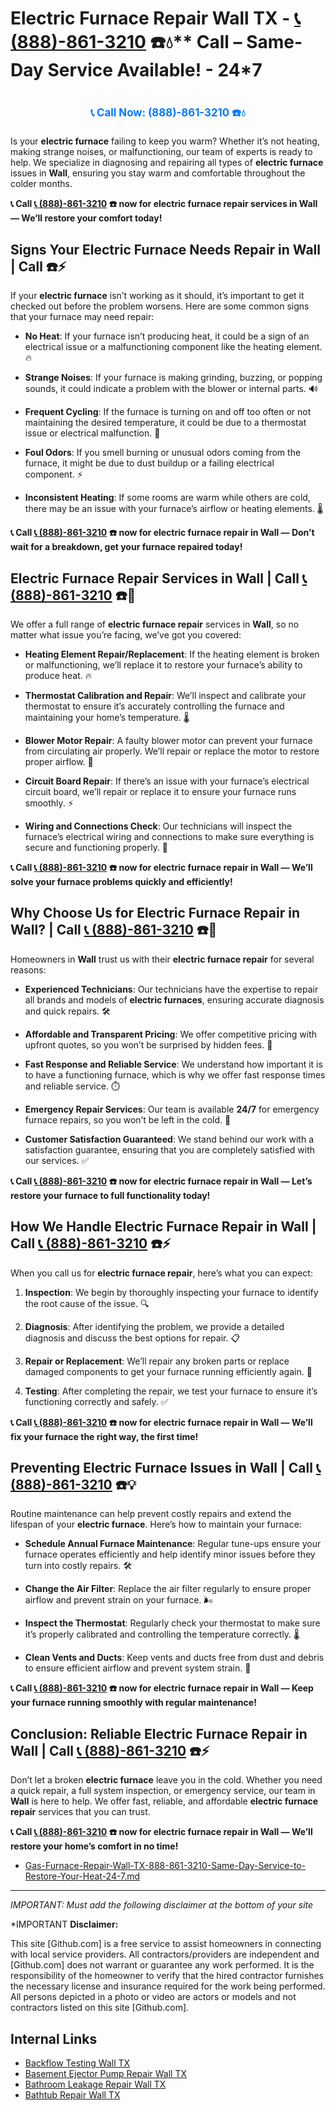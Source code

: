 # Electric Furnace Repair Wall TX - [📞 (888)-861-3210](https://plumbing-texas-3210.netlify.app) ☎️💧** Call – Same-Day Service Available! - 24*7
# 

<p align="center" style="font-size: 1.2em; font-weight: bold; margin: 20px 0;">
  <a href="https://plumbing-texas-3210.netlify.app" target="_blank" style="color: #007BFF; text-decoration: none;">📞 Call Now: (888)-861-3210 ☎️💧</a>
</p>

Is your **electric furnace** failing to keep you warm? Whether it’s not heating, making strange noises, or malfunctioning, our team of experts is ready to help. We specialize in diagnosing and repairing all types of **electric furnace** issues in **Wall**, ensuring you stay warm and comfortable throughout the colder months.

**📞 Call [📞 (888)-861-3210](https://plumbing-texas-3210.netlify.app) ☎️ now for **electric furnace repair** services in Wall — We’ll restore your comfort today!**

## **Signs Your Electric Furnace Needs Repair in Wall | Call  ☎️⚡**

If your **electric furnace** isn’t working as it should, it’s important to get it checked out before the problem worsens. Here are some common signs that your furnace may need repair:

- **No Heat**: If your furnace isn’t producing heat, it could be a sign of an electrical issue or a malfunctioning component like the heating element. 🔥

- **Strange Noises**: If your furnace is making grinding, buzzing, or popping sounds, it could indicate a problem with the blower or internal parts. 🔊

- **Frequent Cycling**: If the furnace is turning on and off too often or not maintaining the desired temperature, it could be due to a thermostat issue or electrical malfunction. 🔄

- **Foul Odors**: If you smell burning or unusual odors coming from the furnace, it might be due to dust buildup or a failing electrical component. ⚡

- **Inconsistent Heating**: If some rooms are warm while others are cold, there may be an issue with your furnace’s airflow or heating elements. 🌡️

**📞 Call [📞 (888)-861-3210](https://plumbing-texas-3210.netlify.app) ☎️ now for **electric furnace repair** in Wall — Don’t wait for a breakdown, get your furnace repaired today!**

## **Electric Furnace Repair Services in Wall | Call [📞 (888)-861-3210](https://plumbing-texas-3210.netlify.app) ☎️🔧**

We offer a full range of **electric furnace repair** services in **Wall**, so no matter what issue you’re facing, we’ve got you covered:

- **Heating Element Repair/Replacement**: If the heating element is broken or malfunctioning, we’ll replace it to restore your furnace’s ability to produce heat. 🔥

- **Thermostat Calibration and Repair**: We’ll inspect and calibrate your thermostat to ensure it’s accurately controlling the furnace and maintaining your home’s temperature. 🌡️

- **Blower Motor Repair**: A faulty blower motor can prevent your furnace from circulating air properly. We’ll repair or replace the motor to restore proper airflow. 💨

- **Circuit Board Repair**: If there’s an issue with your furnace’s electrical circuit board, we’ll repair or replace it to ensure your furnace runs smoothly. ⚡

- **Wiring and Connections Check**: Our technicians will inspect the furnace’s electrical wiring and connections to make sure everything is secure and functioning properly. 🔧

**📞 Call [📞 (888)-861-3210](https://plumbing-texas-3210.netlify.app) ☎️ now for **electric furnace repair** in Wall — We’ll solve your furnace problems quickly and efficiently!**

## **Why Choose Us for Electric Furnace Repair in Wall? | Call [📞 (888)-861-3210](https://plumbing-texas-3210.netlify.app) ☎️🌟**

Homeowners in **Wall** trust us with their **electric furnace repair** for several reasons:

- **Experienced Technicians**: Our technicians have the expertise to repair all brands and models of **electric furnaces**, ensuring accurate diagnosis and quick repairs. 🛠️

- **Affordable and Transparent Pricing**: We offer competitive pricing with upfront quotes, so you won’t be surprised by hidden fees. 💸

- **Fast Response and Reliable Service**: We understand how important it is to have a functioning furnace, which is why we offer fast response times and reliable service. ⏱️

- **Emergency Repair Services**: Our team is available **24/7** for emergency furnace repairs, so you won’t be left in the cold. 🌙

- **Customer Satisfaction Guaranteed**: We stand behind our work with a satisfaction guarantee, ensuring that you are completely satisfied with our services. ✅

**📞 Call [📞 (888)-861-3210](https://plumbing-texas-3210.netlify.app) ☎️ now for **electric furnace repair** in Wall — Let’s restore your furnace to full functionality today!**

## **How We Handle Electric Furnace Repair in Wall | Call [📞 (888)-861-3210](https://plumbing-texas-3210.netlify.app) ☎️⚡**

When you call us for **electric furnace repair**, here’s what you can expect:

1. **Inspection**: We begin by thoroughly inspecting your furnace to identify the root cause of the issue. 🔍

2. **Diagnosis**: After identifying the problem, we provide a detailed diagnosis and discuss the best options for repair. 📋

3. **Repair or Replacement**: We’ll repair any broken parts or replace damaged components to get your furnace running efficiently again. 🔧

4. **Testing**: After completing the repair, we test your furnace to ensure it’s functioning correctly and safely. ✅

**📞 Call [📞 (888)-861-3210](https://plumbing-texas-3210.netlify.app) ☎️ now for **electric furnace repair** in Wall — We’ll fix your furnace the right way, the first time!**

## **Preventing Electric Furnace Issues in Wall | Call [📞 (888)-861-3210](https://plumbing-texas-3210.netlify.app) ☎️💡**

Routine maintenance can help prevent costly repairs and extend the lifespan of your **electric furnace**. Here’s how to maintain your furnace:

- **Schedule Annual Furnace Maintenance**: Regular tune-ups ensure your furnace operates efficiently and help identify minor issues before they turn into costly repairs. 🛠️

- **Change the Air Filter**: Replace the air filter regularly to ensure proper airflow and prevent strain on your furnace. 🌬️

- **Inspect the Thermostat**: Regularly check your thermostat to make sure it’s properly calibrated and controlling the temperature correctly. 🌡️

- **Clean Vents and Ducts**: Keep vents and ducts free from dust and debris to ensure efficient airflow and prevent system strain. 💨

**📞 Call [📞 (888)-861-3210](https://plumbing-texas-3210.netlify.app) ☎️ now for **electric furnace repair** in Wall — Keep your furnace running smoothly with regular maintenance!**

## **Conclusion: Reliable Electric Furnace Repair in Wall | Call [📞 (888)-861-3210](https://plumbing-texas-3210.netlify.app) ☎️⚡**

Don’t let a broken **electric furnace** leave you in the cold. Whether you need a quick repair, a full system inspection, or emergency service, our team in **Wall** is here to help. We offer fast, reliable, and affordable **electric furnace repair** services that you can trust.

**📞 Call [📞 (888)-861-3210](https://plumbing-texas-3210.netlify.app) ☎️ now for **electric furnace repair** in Wall — We’ll restore your home’s comfort in no time!**



- [Gas-Furnace-Repair-Wall-TX-888-861-3210-Same-Day-Service-to-Restore-Your-Heat-24-7.md](https://github.com/allyoucaneatsushiin/plumbing-texas/blob/main/Gas-Furnace-Repair-Wall-TX-888-861-3210-Same-Day-Service-to-Restore-Your-Heat-24-7.md)


---

*IMPORTANT: Must add the following disclaimer at the bottom of your site*



*IMPORTANT **Disclaimer:**

This site [Github.com] is a free service to assist homeowners in connecting with local service providers. All contractors/providers are independent and [Github.com] does not warrant or guarantee any work performed. It is the responsibility of the homeowner to verify that the hired contractor furnishes the necessary license and insurance required for the work being performed. All persons depicted in a photo or video are actors or models and not contractors listed on this site [Github.com].


## Internal Links
- [Backflow Testing Wall TX](https://github.com/allyoucaneatsushiin/plumbing-texas/blob/main/Backflow-Testing-Wall-TX-888-861-3210-Prevention-Same-Day-Service-Available-24-7.md)
- [Basement Ejector Pump Repair Wall TX](https://github.com/allyoucaneatsushiin/plumbing-texas/blob/main/Basement-Ejector-Pump-Repair-Wall-TX-888-861-3210-Same-Day-Service-for-Urgent-Repairs-24-7.md)
- [Bathroom Leakage Repair Wall TX](https://github.com/allyoucaneatsushiin/plumbing-texas/blob/main/Bathroom-Leakage-Repair-Wall-TX-888-861-3210-Fix-Leaks-Fast-Avoid-Damage-24-7.md)
- [Bathtub Repair Wall TX](https://github.com/allyoucaneatsushiin/plumbing-texas/blob/main/Bathtub-Repair-Wall-TX-888-861-3210-Replacement-Same-Day-Service-to-Restore-Your-Tub-24-7.md)
